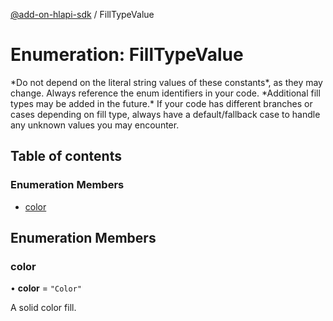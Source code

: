 [@add-on-hlapi-sdk](../overview.md) / FillTypeValue

# Enumeration: FillTypeValue

<InlineAlert slots="text" variant="warning"/>
*Do not depend on the literal string values of these constants*, as they may change. Always reference the enum identifiers in your code.

<InlineAlert slots="text" variant="warning"/>
*Additional fill types may be added in the future.* If your code has different branches or cases depending on fill type,
always have a default/fallback case to handle any unknown values you may encounter.

## Table of contents

### Enumeration Members

- [color](FillTypeValue.md#color)

## Enumeration Members

### <a id="color" name="color"></a> color

• **color** = ``"Color"``

A solid color fill.
